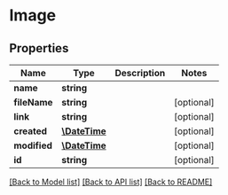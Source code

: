 # Image

## Properties
Name | Type | Description | Notes
------------ | ------------- | ------------- | -------------
**name** | **string** |  | 
**fileName** | **string** |  | [optional] 
**link** | **string** |  | [optional] 
**created** | [**\DateTime**](\DateTime.md) |  | [optional] 
**modified** | [**\DateTime**](\DateTime.md) |  | [optional] 
**id** | **string** |  | [optional] 

[[Back to Model list]](../README.md#documentation-for-models) [[Back to API list]](../README.md#documentation-for-api-endpoints) [[Back to README]](../README.md)


